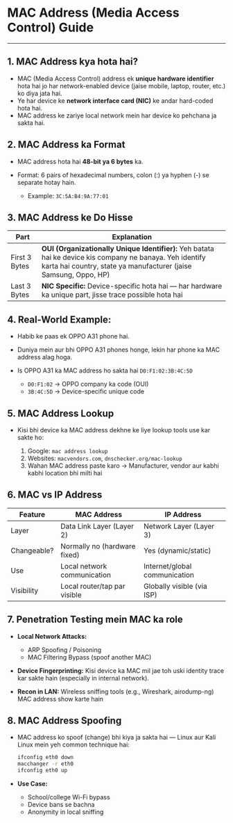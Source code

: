 # MAC Address (Media Access Control) Guide

---

## 1. MAC Address kya hota hai?

* MAC (Media Access Control) address ek **unique hardware identifier** hota hai jo har network-enabled device (jaise mobile, laptop, router, etc.) ko diya jata hai.
* Ye har device ke **network interface card (NIC)** ke andar hard-coded hota hai.
* MAC address ke zariye local network mein har device ko pehchana ja sakta hai.

## 2. MAC Address ka Format

* MAC address hota hai **48-bit ya 6 bytes** ka.
* Format: 6 pairs of hexadecimal numbers, colon (:) ya hyphen (-) se separate hotay hain.

  * Example: `3C:5A:B4:9A:77:01`

## 3. MAC Address ke Do Hisse

| Part          | Explanation                                                                                                                                                                   |
| ------------- | ----------------------------------------------------------------------------------------------------------------------------------------------------------------------------- |
| First 3 Bytes | **OUI (Organizationally Unique Identifier):** Yeh batata hai ke device kis company ne banaya. Yeh identify karta hai country, state ya manufacturer (jaise Samsung, Oppo, HP) |
| Last 3 Bytes  | **NIC Specific:** Device-specific hota hai — har hardware ka unique part, jisse trace possible hota hai                                                                       |

## 4. Real-World Example:

* Habib ke paas ek OPPO A31 phone hai.
* Duniya mein aur bhi OPPO A31 phones honge, lekin har phone ka MAC address alag hoga.
* Is OPPO A31 ka MAC address ho sakta hai `D0:F1:02:3B:4C:5D`

  * `D0:F1:02` → OPPO company ka code (OUI)
  * `3B:4C:5D` → Device-specific unique code

## 5. MAC Address Lookup

* Kisi bhi device ka MAC address dekhne ke liye lookup tools use kar sakte ho:

  1. Google: `mac address lookup`
  2. Websites: `macvendors.com`, `dnschecker.org/mac-lookup`
  3. Wahan MAC address paste karo → Manufacturer, vendor aur kabhi kabhi location bhi milti hai

## 6. MAC vs IP Address

| Feature     | MAC Address                  | IP Address                    |
| ----------- | ---------------------------- | ----------------------------- |
| Layer       | Data Link Layer (Layer 2)    | Network Layer (Layer 3)       |
| Changeable? | Normally no (hardware fixed) | Yes (dynamic/static)          |
| Use         | Local network communication  | Internet/global communication |
| Visibility  | Local router/tap par visible | Globally visible (via ISP)    |

## 7. Penetration Testing mein MAC ka role

* **Local Network Attacks:**

  * ARP Spoofing / Poisoning
  * MAC Filtering Bypass (spoof another MAC)
* **Device Fingerprinting:** Kisi device ka MAC mil jae toh uski identity trace kar sakte hain (especially in internal network).
* **Recon in LAN:** Wireless sniffing tools (e.g., Wireshark, airodump-ng) MAC address show karte hain

## 8. MAC Address Spoofing

* MAC address ko spoof (change) bhi kiya ja sakta hai — Linux aur Kali Linux mein yeh common technique hai:

  ```bash
  ifconfig eth0 down
  macchanger -r eth0
  ifconfig eth0 up
  ```
* **Use Case:**

  * School/college Wi-Fi bypass
  * Device bans se bachna
  * Anonymity in local sniffing
